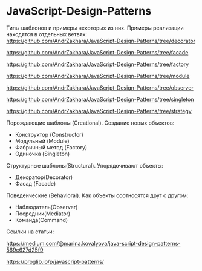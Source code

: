 # JavaScript-Design-Patterns

Типы шаблонов и примеры некоторых из них.
Примеры реализации находятся в отдельных ветвях:
https://github.com/AndrZakhara/JavaScript-Design-Patterns/tree/decorator 

https://github.com/AndrZakhara/JavaScript-Design-Patterns/tree/facade

https://github.com/AndrZakhara/JavaScript-Design-Patterns/tree/factory

https://github.com/AndrZakhara/JavaScript-Design-Patterns/tree/module

https://github.com/AndrZakhara/JavaScript-Design-Patterns/tree/observer

https://github.com/AndrZakhara/JavaScript-Design-Patterns/tree/singleton

https://github.com/AndrZakhara/JavaScript-Design-Patterns/tree/strategy

Порождающие шаблоны (Creational). Cоздание новых объектов:
 - Конструктор (Constructor)
 - Модульный (Module)
 - Фабричный метод (Factory)
 - Одиночка (Singleton)

Структурные шаблоны(Structural). Упорядочивают объекты:
 - Декоратор(Decorator)
 - Фасад (Facade)

Поведенческие (Behavioral). Как объекты соотносятся друг с другом:
 - Наблюдатель(Observer)
 - Посредник(Mediator)
 - Команда(Command)

Ссылки на статьи:

https://medium.com/@marina.kovalyova/java-script-design-patterns-569c627d25f9

https://proglib.io/p/javascript-patterns/
